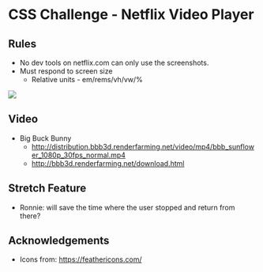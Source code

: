 # CSS Challenge - Netflix Video Player

## Rules

* No dev tools on netflix.com can only use the screenshots.
* Must respond to screen size
  * Relative units - em/rems/vh/vw/%

![](./screenshots/01_screenshot.png)

## Video

* Big Buck Bunny
  * http://distribution.bbb3d.renderfarming.net/video/mp4/bbb_sunflower_1080p_30fps_normal.mp4
  * http://bbb3d.renderfarming.net/download.html

## Stretch Feature

* Ronnie: will save the time where the user stopped and return from there?

## Acknowledgements

* Icons from: https://feathericons.com/


